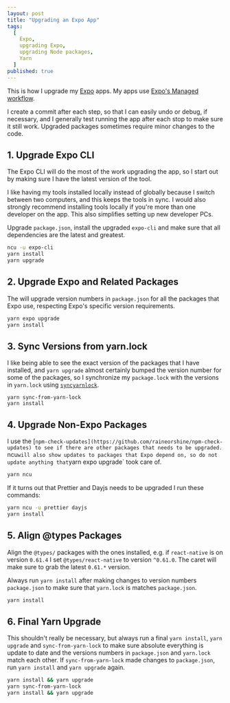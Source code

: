 ```yaml
---
layout: post
title: "Upgrading an Expo App"
tags:
  [
    Expo,
    upgrading Expo,
    upgrading Node packages,
    Yarn
  ]
published: true
---
```


This is how I upgrade my [Expo](https://expo.io/) apps. My apps use [Expo's Managed workflow](https://docs.expo.io/introduction/managed-vs-bare/?redirected#workflow-comparison).

I create a commit after each step, so that I can easily undo or debug, if necessary, and I generally test running the app after each stop to make sure it still work. Upgraded packages sometimes require minor changes to the code.

## 1. Upgrade Expo CLI

The Expo CLI will do the most of the work upgrading the app, so I start out by making sure I have the latest version of the tool.

I like having my tools installed locally instead of globally because I switch between two computers, and this keeps the tools in sync. I would also strongly recommend installing tools locally if you're more than one developer on the app. This also simplifies setting up new developer PCs.

Upgrade `package.json`, install the upgraded `expo-cli` and make sure that all dependencies are the latest and greatest.

```sh
ncu -u expo-cli
yarn install
yarn upgrade
```

## 2. Upgrade Expo and Related Packages

The will upgrade version numbers in `package.json` for all the packages that Expo use, respecting Expo's specific version requirements.

```sh
yarn expo upgrade
yarn install
```

## 3. Sync Versions from yarn.lock

I like being able to see the exact version of the packages that I have installed, and `yarn upgrade` almost certainly bumped the version number for some of the packages, so I synchronize my `package.lock` with the versions in `yarn.lock` using [`syncyarnlock`](https://github.com/vasilevich/sync-yarnlock-into-packagejson).

```
yarn sync-from-yarn-lock
yarn install
```

## 4. Upgrade Non-Expo Packages

I use the [`npm-check-updates](https://github.com/raineorshine/npm-check-updates) to see if there are other packages that needs to be upgraded. `ncu` will also show updates to packages that Expo depend on, so do not update anything that `yarn expo upgrade` took care of.

```sh
yarn ncu
```

If it turns out that Prettier and Dayjs needs to be upgraded I run these commands:

```sh
yarn ncu -u prettier dayjs
yarn install
```

## 5. Align @types Packages

Align the `@types/` packages with the ones installed, e.g. if `react-native` is on version `0.61.4` I set `@types/react-native` to version `^0.61.0`. The caret will make sure to grab the latest `0.61.*` version.

Always run `yarn install` after making changes to version numbers `package.json` to make sure that `yarn.lock` is matches `package.json`.

```sh
yarn install
```

## 6. Final Yarn Upgrade

This shouldn't really be necessary, but always run a final `yarn install`, `yarn upgrade` and `sync-from-yarn-lock` to make sure absolute everything is update to date and the versions numbers in `package.json` and `yarn.lock` match each other. If `sync-from-yarn-lock` made changes to `package.json`, run `yarn install` and `yarn upgrade` again.

```sh
yarn install && yarn upgrade
yarn sync-from-yarn-lock
yarn install && yarn upgrade
```
